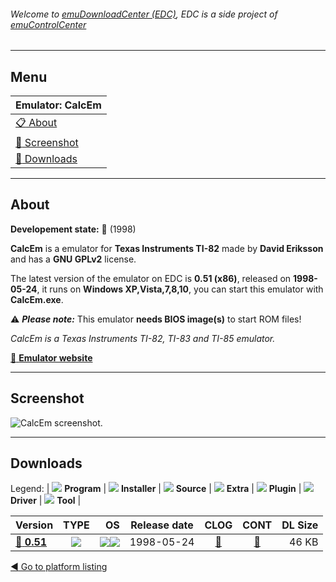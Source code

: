 ###### Welcome to [emuDownloadCenter (EDC)](https://github.com/PhoenixInteractiveNL/emuDownloadCenter/wiki/), EDC is a side project of [emuControlCenter](https://github.com/PhoenixInteractiveNL/emuControlCenter/wiki/)
***
## Menu
| **Emulator: CalcEm** |
|:---------|
| [:clipboard: About](#about) |
| [:sunrise: Screenshot](#screenshot) |
| [:floppy_disk: Downloads](#downloads) |
***
## About
**Developement state:** :red_circle: (1998)

**CalcEm** is a emulator for **Texas Instruments TI-82** made by **David Eriksson** and has a **GNU GPLv2** license.

The latest version of the emulator on EDC is **0.51 (x86)**, released on **1998-05-24**, it runs on **Windows XP,Vista,7,8,10**, you can start this emulator with **CalcEm.exe**.

:warning: _**Please note:**_ This emulator **needs BIOS image(s)** to start ROM files!

_CalcEm is a Texas Instruments TI-82, TI-83 and TI-85 emulator._

[:link: **Emulator website**](http://calcem.sourceforge.net/calcem/)
***
## Screenshot
![](https://raw.githubusercontent.com/PhoenixInteractiveNL/emuDownloadCenter/master/hooks/calcem/emulator_screen_01.jpg "CalcEm screenshot.")
***
## Downloads
Legend: | 
![](https://raw.githubusercontent.com/wiki/PhoenixInteractiveNL/emuDownloadCenter/images_misc/icon_program_24.png) **Program** | 
![](https://raw.githubusercontent.com/wiki/PhoenixInteractiveNL/emuDownloadCenter/images_misc/icon_installer_24.png) **Installer** | 
![](https://raw.githubusercontent.com/wiki/PhoenixInteractiveNL/emuDownloadCenter/images_misc/icon_source_code_24.png) **Source** | 
![](https://raw.githubusercontent.com/wiki/PhoenixInteractiveNL/emuDownloadCenter/images_misc/icon_extra_24.png) **Extra** | 
![](https://raw.githubusercontent.com/wiki/PhoenixInteractiveNL/emuDownloadCenter/images_misc/icon_plugin_24.png) **Plugin** | 
![](https://raw.githubusercontent.com/wiki/PhoenixInteractiveNL/emuDownloadCenter/images_misc/icon_driver_24.png) **Driver** | 
![](https://raw.githubusercontent.com/wiki/PhoenixInteractiveNL/emuDownloadCenter/images_misc/icon_tool_24.png) **Tool** | 
 
| Version | TYPE | OS | Release date | CLOG | CONT | DL Size |
|:--------|:----:|---:|:------------:|:----:|:----:|--------:|
| [:floppy_disk: **0.51**](https://github.com/PhoenixInteractiveNL/edc-repo0005/raw/master/calcem/0.51.7z) | ![](https://raw.githubusercontent.com/wiki/PhoenixInteractiveNL/emuDownloadCenter/images_misc/icon_program_24.png) | ![](https://raw.githubusercontent.com/wiki/PhoenixInteractiveNL/emuDownloadCenter/images_misc/logo_windows_24.png)![](https://raw.githubusercontent.com/wiki/PhoenixInteractiveNL/emuDownloadCenter/images_misc/icon_32-bit_24.png) | 1998-05-24 | [:page_facing_up:](https://github.com/PhoenixInteractiveNL/edc-repo0005/blob/master/calcem/0.51_changelog.txt) | [:mag_right:](https://github.com/PhoenixInteractiveNL/edc-repo0005/blob/master/calcem/0.51_contents.txt) | 46 KB |

[:arrow_backward: Go to platform listing](https://github.com/PhoenixInteractiveNL/emuDownloadCenter/wiki/EDC-Platform-List)
